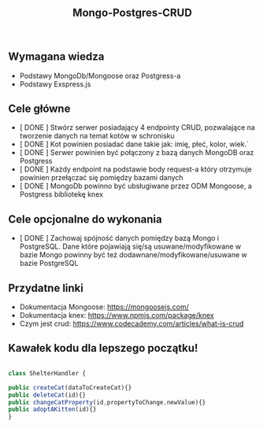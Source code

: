 <h2 align="center">Mongo-Postgres-CRUD</h2>

<br>

## Wymagana wiedza

- Podstawy MongoDb/Mongoose oraz Postgress-a
- Podstawy Exspress.js

## Cele główne
- [ DONE ] Stwórz serwer posiadający 4 endpointy CRUD, pozwalające na tworzenie danych na temat kotów w schronisku
- [ DONE ] Kot powinien posiadać dane takie jak: imię, płeć, kolor, wiek.`
- [ DONE ] Serwer powinien być połączony z bazą danych MongoDB oraz Postgress
- [ DONE ] Każdy endpoint na podstawie body request-a który otrzymuje powinien przełączać się pomiędzy bazami danych
- [ DONE ] MongoDb powinno być ubsługiwane przez ODM Mongoose, a Postgress bibliotekę knex

## Cele opcjonalne do wykonania

* [ DONE ] Zachowaj spójność danych pomiędzy bazą Mongo i PostgreSQL. Dane które pojawiają się/są usuwane/modyfikowane w bazie Mongo powinny być też dodawnane/modyfikowane/usuwane w bazie PostgreSQL

## Przydatne linki
- Dokumentacja Mongoose: https://mongoosejs.com/
- Dokumentacja knex: https://www.npmjs.com/package/knex
- Czym jest crud: https://www.codecademy.com/articles/what-is-crud


## Kawałek kodu dla lepszego początku!

```typescript

class ShelterHandler {

public createCat(dataToCreateCat){}
public deleteCat(id){}
public changeCatProperty(id,propertyToChange,newValue){}
public adoptAKitten(id){}
}



```
